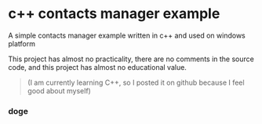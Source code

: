 # c++ contacts manager example
A simple contacts manager example written in c++ and used on windows platform  
  
This project has almost no practicality, there are no comments in the source code, and this project has almost no educational value.

> (I am currently learning C++, so I posted it on github because I feel good about myself)  
### doge

